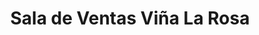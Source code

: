 ---
title: "Sala de Ventas Viña La Rosa"
url: /fundo-la-rosa/sala-de-ventas-vina-la-rosa/
shop: vino
---